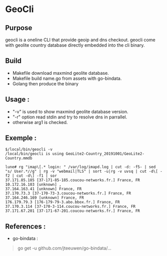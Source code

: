 # GeoCli

## Purpose
geocli is a oneline CLI that provide geoip and dns checkout.
geocli come with geolite country database directly embedded into the cli binary.

## Build
 - Makefile download maxmind geolite database.
 - Makefile build name.go from assets with go-bindata.
 - Golang then produce the binary 

 ## Usage :
  - "-v" is used to show maxmind geolite database version.
  - "-r" option read stdin and try to resolve dns in parrallel.
  - otherwise arg1 is checked.

## Exemple :
 
 ```
 $/local/bin/geocli -v 
/local/bin/geocli is using GeoLite2-Country_20191001/GeoLite2-Country.mmdb

 lune# rg "imap\[.* login: " /var/log/imapd.log | cut -d: -f5- | sed "s/ User.*//g" | rg -v "webmail|TLS" | sort -u|rg -v uvsq | cut -d\[ -f2 | cut -d\] -f1 | sor
37.171.85.185 [37-171-85-185.coucou-networks.fr.] France, FR
10.172.16.103 [unknown] , 
37.164.163.41 [unknown] France, FR
37.170.73.3 [37-170-73-3.coucou-networks.fr.] France, FR
37.164.246.169 [unknown] France, FR
176.179.79.3 [176-179-79-3.abo.bbox.fr.] France, FR
37.170.3.114 [37-170-3-114.coucou-networks.fr.] France, FR
37.171.67.201 [37-171-67-201.coucou-networks.fr.] France, FR
```

 ## References :
  - go-bindata : 
  > go get -u github.com/jteeuwen/go-bindata/...